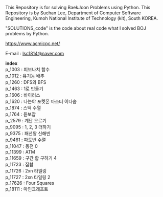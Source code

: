 This Repository is for solving BaekJoon Problems using Python. This Repository is by Suchan Lee, Department of Computer Software Engineering, Kumoh National Institute of Technology (kit), South KOREA.

"SOLUTIONS_code" is the code about real code what I solved BOJ problems by Python.  

https://www.acmicpc.net/  

E-mail : lsc1814@naver.com  

**index**  
p_1003 : 피보나치 함수  
p_1012 : 유기농 배추  
p_1260 : DFS와 BFS  
p_1463 : 1로 만들기  
p_1606 : 바이러스  
p_1620 : 나는야 포켓몬 마스터 이다솜  
p_1874 : 스택 수열  
p_1764 : 듣보잡  
p_2579 : 계단 오르기  
p_9095 : 1, 2, 3 더하기  
p_9375 : 패션왕 신해빈  
p_9461 : 파도반 수열  
p_11047 : 동전 0  
p_11399 : ATM  
p_11659 : 구간 합 구하기 4  
p_11723 : 집합  
p_11726 : 2xn 타일링  
p_11727 : 2xn 타일링 2  
p_17626 : Four Squares  
p_18111 : 마인크래프트  

